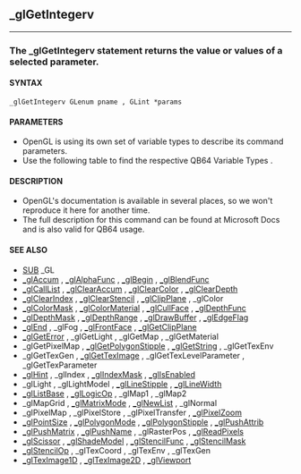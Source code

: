 ## _glGetIntegerv
---

### The _glGetIntegerv statement returns the value or values of a selected parameter.

#### SYNTAX

`_glGetIntegerv GLenum pname , GLint *params`

#### PARAMETERS
* OpenGL is using its own set of variable types to describe its command parameters.
* Use the following table to find the respective QB64 Variable Types .


#### DESCRIPTION
* OpenGL's documentation is available in several places, so we won't reproduce it here for another time.
* The full description for this command can be found at Microsoft Docs and is also valid for QB64 usage.


#### SEE ALSO
* [SUB](./SUB.md) _GL
* [_glAccum](./_glAccum.md) , [_glAlphaFunc](./_glAlphaFunc.md) , [_glBegin](./_glBegin.md) , [_glBlendFunc](./_glBlendFunc.md)
* [_glCallList](./_glCallList.md) , [_glClearAccum](./_glClearAccum.md) , [_glClearColor](./_glClearColor.md) , [_glClearDepth](./_glClearDepth.md)
* [_glClearIndex](./_glClearIndex.md) , [_glClearStencil](./_glClearStencil.md) , [_glClipPlane](./_glClipPlane.md) , _glColor
* [_glColorMask](./_glColorMask.md) , [_glColorMaterial](./_glColorMaterial.md) , [_glCullFace](./_glCullFace.md) , [_glDepthFunc](./_glDepthFunc.md)
* [_glDepthMask](./_glDepthMask.md) , [_glDepthRange](./_glDepthRange.md) , [_glDrawBuffer](./_glDrawBuffer.md) , [_glEdgeFlag](./_glEdgeFlag.md)
* [_glEnd](./_glEnd.md) , _glFog , [_glFrontFace](./_glFrontFace.md) , [_glGetClipPlane](./_glGetClipPlane.md)
* [_glGetError](./_glGetError.md) , _glGetLight , _glGetMap , _glGetMaterial
* _glGetPixelMap , [_glGetPolygonStipple](./_glGetPolygonStipple.md) , [_glGetString](./_glGetString.md) , _glGetTexEnv
* _glGetTexGen , [_glGetTexImage](./_glGetTexImage.md) , _glGetTexLevelParameter , _glGetTexParameter
* [_glHint](./_glHint.md) , _glIndex , [_glIndexMask](./_glIndexMask.md) , [_glIsEnabled](./_glIsEnabled.md)
* _glLight , _glLightModel , [_glLineStipple](./_glLineStipple.md) , [_glLineWidth](./_glLineWidth.md)
* [_glListBase](./_glListBase.md) , [_glLogicOp](./_glLogicOp.md) , _glMap1 , _glMap2
* _glMapGrid , [_glMatrixMode](./_glMatrixMode.md) , [_glNewList](./_glNewList.md) , _glNormal
* _glPixelMap , _glPixelStore , _glPixelTransfer , [_glPixelZoom](./_glPixelZoom.md)
* [_glPointSize](./_glPointSize.md) , [_glPolygonMode](./_glPolygonMode.md) , [_glPolygonStipple](./_glPolygonStipple.md) , [_glPushAttrib](./_glPushAttrib.md)
* [_glPushMatrix](./_glPushMatrix.md) , [_glPushName](./_glPushName.md) , _glRasterPos , [_glReadPixels](./_glReadPixels.md)
* [_glScissor](./_glScissor.md) , [_glShadeModel](./_glShadeModel.md) , [_glStencilFunc](./_glStencilFunc.md) , [_glStencilMask](./_glStencilMask.md)
* [_glStencilOp](./_glStencilOp.md) , _glTexCoord , _glTexEnv , _glTexGen
* [_glTexImage1D](./_glTexImage1D.md) , [_glTexImage2D](./_glTexImage2D.md) , [_glViewport](./_glViewport.md)
